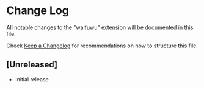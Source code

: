 # Change Log

All notable changes to the "waifuwu" extension will be documented in this file.

Check [Keep a Changelog](http://keepachangelog.com/) for recommendations on how to structure this file.

## [Unreleased]

- Initial release